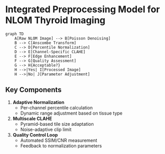 # Integrated Preprocessing Model for NLOM Thyroid Imaging

```mermaid
graph TD
    A[Raw NLOM Image] --> B[Poisson Denoising]
    B --> C[Anscombe Transform]
    C --> D[Percentile Normalization]
    D --> E[Channel-Specific CLAHE]
    E --> F[Edge Enhancement]
    F --> G[Quality Assessment]
    G --> H{Acceptable?}
    H -->|Yes| I[Processed Image]
    H -->|No| J[Parameter Adjustment]
```

## Key Components
1. **Adaptive Normalization**
   - Per-channel percentile calculation
   - Dynamic range adjustment based on tissue type
2. **Multiscale CLAHE**
   - Pyramid-based tile size adaptation
   - Noise-adaptive clip limit
3. **Quality Control Loop**
   - Automated SSIM/CNR measurement
   - Feedback to normalization parameters